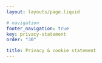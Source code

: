 ```yaml
---
layout: layouts/page.liquid

# navigation
footer_navigation: true
key: privacy-statement
order: "30"

title: Privacy & cookie statement
---
```

